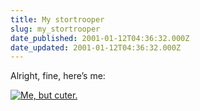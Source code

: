 ```yaml
---
title: My stortrooper
slug: my_stortrooper
date_published: 2001-01-12T04:36:32.000Z
date_updated: 2001-01-12T04:36:32.000Z
---
```


Alright, fine, here’s me:

[![Me, but cuter.](https://cdn.glitch.global/71e5579f-aba0-499a-b200-01549a2a80ce/mestor.gif?v=1729993177538)](http://www.stor.co.uk/troopers.php)
